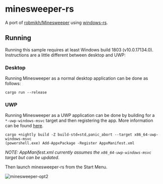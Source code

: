 # minesweeper-rs
A port of [robmikh/Minesweeper](https://github.com/robmikh/Minesweeper) using [windows-rs](https://github.com/microsoft/windows-rs).

## Running
Running this sample requires at least Windows build 1803 (v10.0.17134.0). Instructions are a little different between desktop and UWP:

### Desktop
Running Minesweeper as a normal desktop application can be done as follows:

```
cargo run --release
```

### UWP

Running Minesweeper as a UWP application can be done by building for a `*-uwp-windows-msvc` target and then registering the app. More information can be found [here](UWP.md). 

```
cargo +nightly build -Z build-std=std,panic_abort --target x86_64-uwp-windows-msvc
(powershell.exe) Add-AppxPackage -Register AppxManifest.xml
```
*NOTE: AppManifest.xml currently assumes the `x86_64-uwp-windows-msvc` target but can be updated.*

Then launch minesweeper-rs from the Start Menu.

![minesweeper-opt2](https://user-images.githubusercontent.com/7089228/80656536-45ac2c80-8a36-11ea-8521-ab40fc922ce1.gif)
